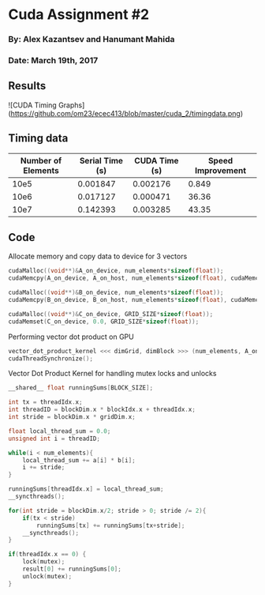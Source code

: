 # Cuda Assignment #2
### By: Alex Kazantsev and Hanumant Mahida
### Date: March 19th, 2017

## Results
![CUDA Timing Graphs]
(https://github.com/om23/ecec413/blob/master/cuda_2/timingdata.png)


## Timing data
| Number of Elements | Serial Time (s)  | CUDA Time (s) | Speed Improvement | 
|-------------|-----------------|-----------|----------------------|
| 10e5 | 0.001847 | 0.002176 | 0.849 |
| 10e6 | 0.017127 | 0.000471 | 36.36 |
| 10e7 | 0.142393 | 0.003285 | 43.35 |


## Code



Allocate memory and copy data to device for 3 vectors
```C
cudaMalloc((void**)&A_on_device, num_elements*sizeof(float));
cudaMemcpy(A_on_device, A_on_host, num_elements*sizeof(float), cudaMemcpyHostToDevice);

cudaMalloc((void**)&B_on_device, num_elements*sizeof(float));
cudaMemcpy(B_on_device, B_on_host, num_elements*sizeof(float), cudaMemcpyHostToDevice);

cudaMalloc((void**)&C_on_device, GRID_SIZE*sizeof(float));
cudaMemset(C_on_device, 0.0, GRID_SIZE*sizeof(float));
```


Performing vector dot product on GPU
```C
vector_dot_product_kernel <<< dimGrid, dimBlock >>> (num_elements, A_on_device, B_on_device, C_on_device, mutex);
cudaThreadSynchronize();
```


Vector Dot Product Kernel for handling mutex locks and unlocks
```C
__shared__ float runningSums[BLOCK_SIZE];

int tx = threadIdx.x;
int threadID = blockDim.x * blockIdx.x + threadIdx.x;
int stride = blockDim.x * gridDim.x;

float local_thread_sum = 0.0;
unsigned int i = threadID;

while(i < num_elements){
    local_thread_sum += a[i] * b[i];
    i += stride;
}

runningSums[threadIdx.x] = local_thread_sum;
__syncthreads();

for(int stride = blockDim.x/2; stride > 0; stride /= 2){
    if(tx < stride)
        runningSums[tx] += runningSums[tx+stride];
    __syncthreads();
}

if(threadIdx.x == 0) {
    lock(mutex);
    result[0] += runningSums[0];
    unlock(mutex);
}
```


